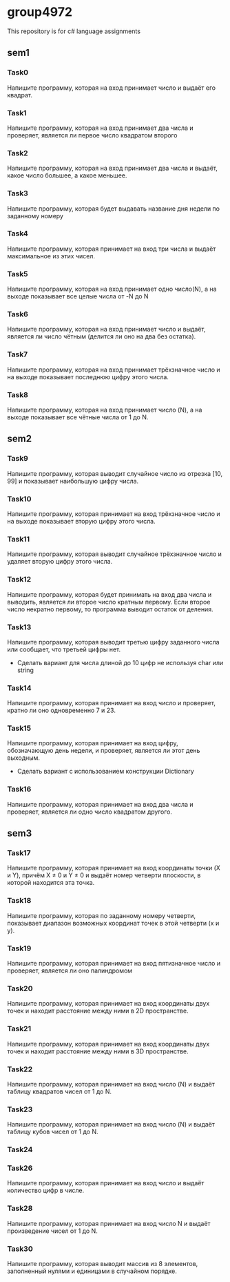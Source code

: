 # group4972
This repository is for c# language assignments

## sem1

### Task0 
Напишите программу, которая на вход принимает число и выдаёт его квадрат.

### Task1
Напишите программу, которая на вход принимает два числа и проверяет, является ли первое число квадратом второго

### Task2
Напишите программу, которая на вход принимает два числа и выдаёт, какое число большее, а какое меньшее.

### Task3
Напишите программу, которая будет выдавать название дня недели по заданному номеру

### Task4
Напишите программу, которая принимает на вход три числа и выдаёт максимальное из этих чисел.

### Task5
Напишите программу, которая на вход принимает одно число(N), а на выходе показывает все целые числа от -N до N

### Task6
Напишите программу, которая на вход принимает число и выдаёт, является ли число чётным (делится ли оно на два без остатка).

### Task7
Напишите программу, которая на вход принимает трёхзначное число и на выходе показывает последнюю цифру этого числа.

### Task8
Напишите программу, которая на вход принимает число (N), а на выходе показывает все чётные числа от 1 до N.


## sem2

### Task9

Напишите программу, которая выводит случайное число из отрезка [10, 99] и показывает наибольшую цифру числа.

### Task10 

Напишите программу, которая принимает на вход трёхзначное число и на выходе показывает вторую цифру этого числа.

### Task11

Напишите программу, которая выводит случайное трёхзначное число и удаляет вторую цифру этого числа.

### Task12
Напишите программу, которая будет принимать на вход два числа и выводить, является ли второе число кратным первому. Если второе число некратно первому, то программа выводит остаток от деления.

### Task13

Напишите программу, которая выводит третью цифру заданного числа или сообщает, что третьей цифры нет.
* Сделать вариант для числа длиной до 10 цифр не используя char или string

### Task14

Напишите программу, которая принимает на вход число и проверяет, кратно ли оно одновременно 7 и 23.

### Task15

Напишите программу, которая принимает на вход цифру, обозначающую день недели, и проверяет, является ли этот день выходным.
* Сделать вариант с использованием конструкции Dictionary

### Task16

Напишите программу, которая принимает на вход два числа и проверяет, является ли одно число квадратом другого.


## sem3

### Task17

Напишите программу, которая принимает на вход координаты точки (X и Y), причём X ≠ 0 и Y ≠ 0 и выдаёт номер четверти плоскости, в которой находится эта точка.

### Task18

Напишите программу, которая по заданному номеру четверти, показывает диапазон возможных координат точек в этой четверти (x и y).

### Task19

Напишите программу, которая принимает на вход пятизначное число и проверяет, является ли оно палиндромом

### Task20

Напишите программу, которая принимает на вход координаты двух точек и находит расстояние между ними в 2D пространстве.

### Task21

Напишите программу, которая принимает на вход координаты двух точек и находит расстояние между ними в 3D пространстве.

### Task22

Напишите программу, которая принимает на вход число (N) и выдаёт таблицу квадратов чисел от 1 до N.

### Task23

Напишите программу, которая принимает на вход число (N) и выдаёт таблицу кубов чисел от 1 до N.


### Task24



### Task26

Напишите программу, которая принимает на вход число и выдаёт количество цифр в числе.


### Task28

Напишите программу, которая принимает на вход число N и выдаёт произведение чисел от 1 до N.

### Task30

Напишите программу, которая выводит массив из 8 элементов, заполненный нулями и единицами в случайном порядке.

